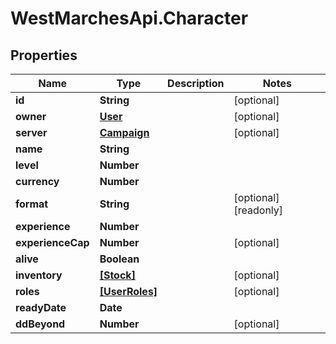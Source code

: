# WestMarchesApi.Character

## Properties

Name | Type | Description | Notes
------------ | ------------- | ------------- | -------------
**id** | **String** |  | [optional] 
**owner** | [**User**](User.md) |  | [optional] 
**server** | [**Campaign**](Campaign.md) |  | [optional] 
**name** | **String** |  | 
**level** | **Number** |  | 
**currency** | **Number** |  | 
**format** | **String** |  | [optional] [readonly] 
**experience** | **Number** |  | 
**experienceCap** | **Number** |  | [optional] 
**alive** | **Boolean** |  | 
**inventory** | [**[Stock]**](Stock.md) |  | [optional] 
**roles** | [**[UserRoles]**](UserRoles.md) |  | [optional] 
**readyDate** | **Date** |  | 
**ddBeyond** | **Number** |  | [optional] 


